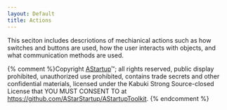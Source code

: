 ```yaml
---
layout: Default
title: Actions
---
```


This seciton includes descriotions of mechianical actions such as how switches and buttons are used, how the user interacts with objects, and what communication methods are used.

{% comment %}Copyright [AStartup](https://astartup.net)™; all rights reserved, public display prohibited, unauthorized use prohibited, contains trade secrets and other confidential materials, licensed under the Kabuki Strong Source-closed License that YOU MUST CONSENT TO at <https://github.com/AStarStartup/AStartupToolkit>. {% endcomment %}

